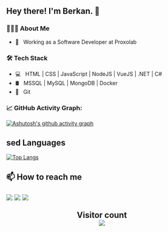 
<h2> Hey there! I'm Berkan. 👋</h2>
<h3> 👨🏻‍💻 About Me </h3>

- 💼 &nbsp; Working as a Software Developer at Proxolab


<h3>🛠 Tech Stack</h3>

- 💻 &nbsp; HTML | CSS | JavaScript | NodeJS | VueJS | .NET | C#
- 🛢 &nbsp; MSSQL | MySQL | MongoDB | Docker
- 🔧 &nbsp; Git 

### 📈 GitHub Activity Graph:
[![Ashutosh's github activity graph](https://activity-graph.herokuapp.com/graph?username=berkanyldrim&bg_color=ffffff&color=000000&line=000000&point=dd6e6e&area=true&hide_border=true)](https://github.com/ashutosh00710/github-readme-activity-graph)

sed Languages
 ---
[![Top Langs](https://github-readme-stats.vercel.app/api/top-langs/?username=berkanyldrim)](https://github.com/berkanyldrim/github-readme-stats)


<h2> 📫 How to reach me

<p align='center'>

<a href="mailto:berkanyldrim@gmail.com"><img src="https://img.shields.io/badge/Gmail-e82a09.svg?&style=for-the-badge&logo=gmail&logoColor=white" /></a>
 <a href="https://www.linkedin.com/in/berkanyldrim"><img src="https://img.shields.io/badge/linkedin-%230077B5.svg?&style=for-the-badge&logo=linkedin&logoColor=white" /></a>
 <a href="https://twitter.com/berkanyildrm"><img src="https://img.shields.io/twitter/url?color=blue&label=Twitter&logo=twitter&style=for-the-badge&url=https%3A%2F%2Ftwitter.com%2Fberkanyildrm" /></a>
</p>  


<p align="center"> 
  Visitor count<br>
  <img src="https://profile-counter.glitch.me/berkanyldrim/count.svg" />
</p>






